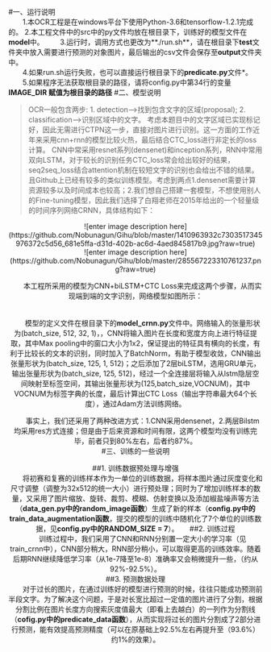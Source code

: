 #一、运行说明   
　　1.本OCR工程是在windows平台下使用Python-3.6和tensorflow-1.2.1完成的。
		2.本工程文件中的src中的py文件均放在根目录下，训练好的模型文件在**model**中。
　　3.运行时，调用方式也更改为**./run.sh**，请在根目录下**test**文件夹中放入需要进行预测的对象图片，最后输出的csv文件会保存至**output**文件夹中。   
　　4.如果run.sh运行失败，也可以直接运行根目录下的**predicate.py**文件*。    
　　5.如果程序无法获取根目录的路径，请将config.py中第34行的变量**IMAGE_DIR **赋值为**根目录的路径**
#二、模型说明    
>OCR一般包含两步: 1. detection-->找到包含文字的区域(proposal); 2. classification-->识别区域中的文字。
		考虑本题目中的文字区域已实现标记好，因此无需进行CTPN这一步，直接对图片进行识别。这一方面的工作近年来采用cnn+rnn的模型比较火热，最后结合CTC_loss进行非定长的loss计算。
		CNN中常采用resnet系列(densenet)和inception系列，RNN中常用双向LSTM，对于较长的识别任务CTC_loss常会给出较好的结果，seq2seq_loss结合attention机制在较短文字的识别也会给出不错的结果。
		且Github上已经有较多的类似训练模型。考虑到两点1.densenet需要计算资源较多以及时间成本也较高；2.我们想自己搭建一套模型，不想使用别人的Fine-tuning模型，因此我们选择了白翔老师在2015年给出的一个轻量级的时间序列网络CRNN，具体结构如下：    
		
<div align=center>![enter image description here](https://github.com/Nobunagun/Gihu/blob/master/1410963932c7303517345976372c5d56_681e5ffa-d31d-402b-ac6d-4aed845817b9.jpg?raw=true)     	
<div align=center>![enter image description here](https://github.com/Nobunagun/Gihu/blob/master/285567223310761237.png?raw=true)     	
		
　　本工程所采用的模型为CNN+biLSTM+CTC Loss来完成这两个步骤，从而实现端到端的文字识别，网络模型如图所示：   
　　　

　　模型的定义文件在根目录下的**model_crnn.py**文件中。网络输入的张量形状为(batch_size, 512, 32, 1)，，CNN将输入图片在长度和宽度方向上进行特征提取，其中Max pooling中的窗口大小为1x2，保证提出的特征具有横向的长度，有利于比较长的文本的识别，同时加入了BatchNorm，有助于模型收敛，CNN输出张量形状为(batch_size, 125, 1, 512)；之后添加了2层biLSTM，选用GRU单元，输出张量形状为(batch_size, 125, 512)，经过一个全连接层将输入从lstm隐层空间映射至标签空间，其输出张量形状为(125,batch_size,VOCNUM)，其中VOCNUM为标签字典的长度，最后计算出CTC Loss（输出字符串最大64个长度），通过Adam方法训练网络。    
		
　　事实上，我们还采用了两种改进方式：1.CNN采用densenet，2.两层Bilstm均采用res方式连接；但是由于后来资源和时间有限，这两个模型均没有训练完毕，前者只到80%左右，后者约87%。    
#三、训练的一些说明    

##1. 训练数据预处理与增强   
　　将初赛和复赛的训练样本作为一单位的训练数据，将样本图片通过灰度变化和尺寸调整（调整为32x512的统一大小）进行预处理；同时为了增加训练样本的数量，又采用了图片缩放、旋转、裁剪、模糊、仿射变换以及添加椒盐噪声等方法（**data_gen.py中的random_image函数**）生成了新的样本（**config.py中的train_data_augmentation函数**，提交的模型的训练中随机化了7个单位的训练数据，见**config.py中的RANDOM_SIZE = 7**）。    　
##2. 训练过程   
　　训练过程中，我们采用了CNN和RNN分别置一定大小的学习率（见train_crnn中），CNN部分稍大，RNN部分稍小，可以取得更高的训练效率。随着后期RNN继续降低学习率（从1e-7降至1e-8）准确率又会稍微提升一些，（约从92%-92.5%）。   
##3. 预测数据处理   
　　对于过长的图片，在通过训练好的模型进行预测的时候，往往只能成功预测前半段文字。为了解决这个问题，于是对长宽比超过一定值的图片进行了分割，根据分割比例在图片长度方向搜索灰度值最大（即看上去越白）的一列作为分割线（**cofig.py中的predicate_data函数**），从而实现将过长的图片分割成了2部分进行预测，能有效提高预测精度（可以在原基础上92.5%左右再提升至（93.6%）约1%的效果）。   
